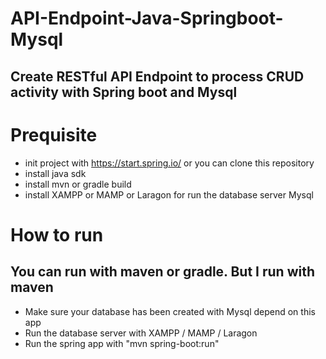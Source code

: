 # API-Endpoint-Java-Springboot-Mysql
## Create RESTful API Endpoint to process CRUD activity with Spring boot and Mysql

# Prequisite
- init project with https://start.spring.io/ or you can clone this repository
- install java sdk
- install mvn or gradle build
- install XAMPP or MAMP or Laragon for run the database server Mysql

# How to run
## You can run with maven or gradle. But I run with maven
- Make sure your database has been created with Mysql depend on this app
- Run the database server with XAMPP / MAMP / Laragon
- Run the spring app with "mvn spring-boot:run"
